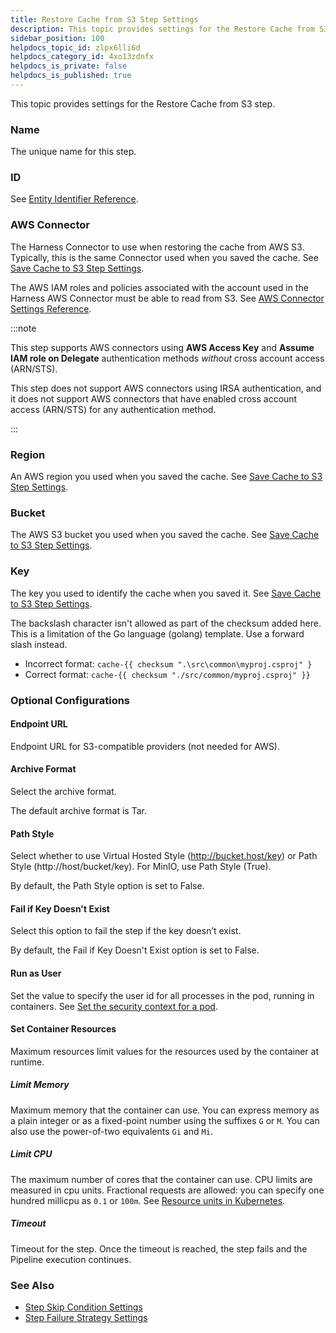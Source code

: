 ```yaml
---
title: Restore Cache from S3 Step Settings
description: This topic provides settings for the Restore Cache from S3 step. Name. The unique name for this step. ID. See Entity Identifier Reference. AWS Connector. The Harness Connector to use when restoring t…
sidebar_position: 100
helpdocs_topic_id: zlpx6lli6d
helpdocs_category_id: 4xo13zdnfx
helpdocs_is_private: false
helpdocs_is_published: true
---
```


This topic provides settings for the Restore Cache from S3 step.

### Name

The unique name for this step.

### ID

See [Entity Identifier Reference](../../platform/20_References/entity-identifier-reference.md).

### AWS Connector

The Harness Connector to use when restoring the cache from AWS S3. Typically, this is the same Connector used when you saved the cache. See [Save Cache to S3 Step Settings](save-cache-to-s-3-step-settings.md).

The AWS IAM roles and policies associated with the account used in the Harness AWS Connector must be able to read from S3. See [AWS Connector Settings Reference](../../platform/7_Connectors/ref-cloud-providers/aws-connector-settings-reference.md).

:::note

This step supports AWS connectors using **AWS Access Key** and **Assume IAM role on Delegate** authentication methods *without* cross account access (ARN/STS).

This step does not support AWS connectors using IRSA authentication, and it does not support AWS connectors that have enabled cross account access (ARN/STS) for any authentication method.

:::
### Region

An AWS region you used when you saved the cache. See [Save Cache to S3 Step Settings](save-cache-to-s-3-step-settings.md).

### Bucket

The AWS S3 bucket you used when you saved the cache. See [Save Cache to S3 Step Settings](save-cache-to-s-3-step-settings.md).

### Key

The key you used to identify the cache when you saved it. See [Save Cache to S3 Step Settings](save-cache-to-s-3-step-settings.md).

The backslash character isn't allowed as part of the checksum added here. This is a limitation of the Go language (golang) template. Use a forward slash instead. 

* Incorrect format: `cache-{{ checksum ".\src\common\myproj.csproj" }`
* Correct format: `cache-{{ checksum "./src/common/myproj.csproj" }}`

### Optional Configurations

#### Endpoint URL

Endpoint URL for S3-compatible providers (not needed for AWS).

#### Archive Format

Select the archive format.

The default archive format is Tar.

#### Path Style

Select whether to use Virtual Hosted Style (http://bucket.host/key) or Path Style (http://host/bucket/key). For MinIO, use Path Style (True).

By default, the Path Style option is set to False.

#### Fail if Key Doesn't Exist

Select this option to fail the step if the key doesn’t exist.

By default, the Fail if Key Doesn't Exist option is set to False.

#### Run as User

Set the value to specify the user id for all processes in the pod, running in containers. See [Set the security context for a pod](https://kubernetes.io/docs/tasks/configure-pod-container/security-context/#set-the-security-context-for-a-pod).

#### Set Container Resources

Maximum resources limit values for the resources used by the container at runtime.

##### Limit Memory

Maximum memory that the container can use. You can express memory as a plain integer or as a fixed-point number using the suffixes `G` or `M`. You can also use the power-of-two equivalents `Gi` and `Mi`.

##### Limit CPU

The maximum number of cores that the container can use. CPU limits are measured in cpu units. Fractional requests are allowed: you can specify one hundred millicpu as `0.1` or `100m`. See [Resource units in Kubernetes](https://kubernetes.io/docs/concepts/configuration/manage-resources-containers/#resource-units-in-kubernetes).

##### Timeout

Timeout for the step. Once the timeout is reached, the step fails and the Pipeline execution continues.

### See Also

* [Step Skip Condition Settings](../../platform/8_Pipelines/w_pipeline-steps-reference/step-skip-condition-settings.md)
* [Step Failure Strategy Settings](../../platform/8_Pipelines/w_pipeline-steps-reference/step-failure-strategy-settings.md)

